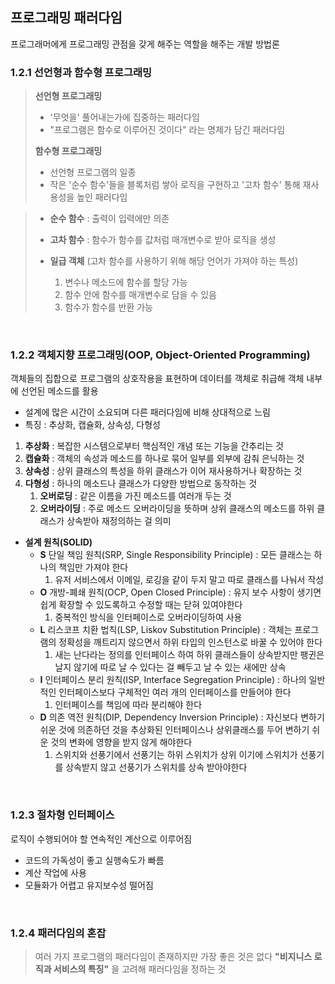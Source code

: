 ## 프로그래밍 패러다임
프로그래머에게 프로그래밍 관점을 갖게 해주는 역할을 해주는 개발 방법론

### 1.2.1 선언형과 함수형 프로그래밍
> **선언형 프로그래밍**
> - '무엇을' 풀어내는가에 집중하는 패러다임
> - "프로그램은 함수로 이루어진 것이다" 라는 명제가 담긴 패러다임
> 
> **함수형 프로그래밍**
> - 선언형 프로그램의 일종
> - 작은 '순수 함수'들을 블록처럼 쌓아 로직을 구현하고 '고차 함수' 통해 재사용성을 높인 패러다임

> - **순수 함수** : 출력이 입력에만 의존
> - **고차 함수** : 함수가 함수를 값처럼 매개변수로 받아 로직을 생성
>
> 
> - **일급 객체** (고차 함수를 사용하기 위해 해당 언어가 가져야 하는 특성)
>   1. 변수나 메소드에 함수를 할당 가능
>   2. 함수 안에 함수를 매개변수로 담을 수 있음
>   3. 함수가 함수를 반환 가능

<br>

### 1.2.2 객체지향 프로그래밍(OOP, Object-Oriented Programming)
객체들의 집합으로 프로그램의 상호작용을 표현하며 데이터를 객체로 취급해 객체 내부에 선언된 메소드를 활용
- 설계에 많은 시간이 소요되며 다른 패러다임에 비해 상대적으로 느림
- 특징 : 추상화, 캡슐화, 상속성, 다형성

1) **추상화** : 복잡한 시스템으로부터 핵심적인 개념 또는 기능을 간추리는 것
2) **캡슐화** : 객체의 속성과 메소드를 하나로 묶어 일부를 외부에 감춰 은닉하는 것
3) **상속성** : 상위 클래스의 특성을 하위 클래스가 이어 재사용하거나 확장하는 것
4) **다형성** : 하나의 메소드나 클래스가 다양한 방법으로 동작하는 것
    1. **오버로딩** : 같은 이름을 가진 메소드를 여러개 두는 것
   2. **오버라이딩** : 주로 메소드 오버라이딩을 뜻하며 상위 클래스의 메소드를 하위 클래스가 상속받아 재정의하는 걸 의미

- **설계 원칙(SOLID)**
  - **S** 단일 책임 원칙(SRP, Single Responsibility Principle) : 모든 클래스는 하나의 책임만 가져야 한다
    1) 유저 서비스에서 이메일, 로깅을 같이 두지 말고 따로 클래스를 나눠서 작성 
   - **O** 개방-폐쇄 원칙(OCP, Open Closed Principle) : 유지 보수 사항이 생기면 쉽게 확장할 수 있도록하고 수정할 때는 닫혀 있여야한다
     1) 중복적인 방식을 인터페이스로 오버라이딩하여 사용
   - **L** 리스코프 치환 법칙(LSP, Liskov Substitution Principle) : 객체는 프로그램의 정확성을 깨트리지 않으면서 하위 타입의 인스턴스로 바꿀 수 있어야 한다
     1) 새는 난다라는 정의를 인터페이스 하여 하위 클래스들이 상속받지만 팽귄은 날지 않기에 따로 날 수 있다는 걸 빼두고 날 수 있는 새에만 상속
   - **I** 인터페이스 분리 원칙(ISP, Interface Segregation Principle) : 하나의 일반적인 인터페이스보다 구체적인 여러 개의 인터페이스를 만들어야 한다
     1) 인터페이스를 책임에 따라 분리해야 한다
   - **D** 의존 역전 원칙(DIP, Dependency Inversion Principle) : 자신보다 변하기 쉬운 것에 의존하던 것을 추상화된 인터페이스나 상위클래스를 두어 변하기 쉬운 것의 변화에 영향을 받지 않게 해야한다
     1) 스위치와 선풍기에서 선풍기는 하위 스위치가 상위 이기에 스위치가 선풍기를 상속받지 않고 선풍기가 스위치를 상속 받아야한다

<br>

### 1.2.3 절차형 인터페이스
로직이 수행되어야 할 연속적인 계산으로 이루어짐
- 코드의 가독성이 좋고 실행속도가 빠름
- 계산 작업에 사용
- 모듈화가 어렵고 유지보수성 떨어짐

<br>

### 1.2.4 패러다임의 혼잡
> 여러 가지 프로그램의 패러다임이 존재하지만 가장 좋은 것은 없다
> **"비지니스 로직과 서비스의 특징"** 을 고려해 패러다임을 정하는 것




